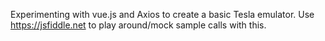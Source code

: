 Experimenting with vue.js and Axios to create a basic Tesla emulator. Use https://jsfiddle.net to play around/mock sample calls with this.
